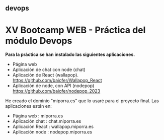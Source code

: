 ## devops
# XV Bootcamp WEB - Práctica del módulo Devops

**Para la práctica se han instalado las siguientes aplicaciones.**

- Página web
- Aplicación de chat con node (chat)
- Aplicación de React (wallapop).        https://github.com/baiofer/Wallapop_React
- Aplicación de node, con API (nodepop)  https://github.com/baiofer/nodepop_2023

He creado el dominio "miporra.es" que lo usaré para el proyecto final. Las aplicaciones están en:

- Página web        : miporra.es               
- Aplicación chat   : chat.miporra.es
- Aplicación React  : wallapop.miporra.es
- Aplicación node   : nodepop.miporra.es

